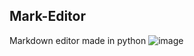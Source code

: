 Mark-Editor
---

Markdown editor made in python
![image](https://user-images.githubusercontent.com/59739923/211052460-fdbac291-432c-4515-80e0-7ab25b5a87c3.png)
